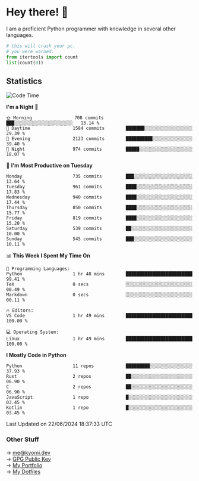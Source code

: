 # Hey there! 👋

I am a proficient Python programmer with knowledge in several other languages.

```py
# this will crash your pc.
# you were warned.
from itertools import count
list(count(0))
```

## Statistics
<!--START_SECTION:waka-->
![Code Time](http://img.shields.io/badge/Code%20Time-1%2C425%20hrs%2026%20mins-blue)

**I'm a Night 🦉** 

```text
🌞 Morning                708 commits         ███░░░░░░░░░░░░░░░░░░░░░░   13.14 % 
🌆 Daytime                1584 commits        ███████░░░░░░░░░░░░░░░░░░   29.39 % 
🌃 Evening                2123 commits        ██████████░░░░░░░░░░░░░░░   39.40 % 
🌙 Night                  974 commits         █████░░░░░░░░░░░░░░░░░░░░   18.07 % 
```
📅 **I'm Most Productive on Tuesday** 

```text
Monday                   735 commits         ███░░░░░░░░░░░░░░░░░░░░░░   13.64 % 
Tuesday                  961 commits         ████░░░░░░░░░░░░░░░░░░░░░   17.83 % 
Wednesday                940 commits         ████░░░░░░░░░░░░░░░░░░░░░   17.44 % 
Thursday                 850 commits         ████░░░░░░░░░░░░░░░░░░░░░   15.77 % 
Friday                   819 commits         ████░░░░░░░░░░░░░░░░░░░░░   15.20 % 
Saturday                 539 commits         ██░░░░░░░░░░░░░░░░░░░░░░░   10.00 % 
Sunday                   545 commits         ███░░░░░░░░░░░░░░░░░░░░░░   10.11 % 
```


📊 **This Week I Spent My Time On** 

```text
💬 Programming Languages: 
Python                   1 hr 48 mins        █████████████████████████   99.41 % 
TeX                      0 secs              ░░░░░░░░░░░░░░░░░░░░░░░░░   00.49 % 
Markdown                 0 secs              ░░░░░░░░░░░░░░░░░░░░░░░░░   00.11 % 

🔥 Editors: 
VS Code                  1 hr 49 mins        █████████████████████████   100.00 % 

💻 Operating System: 
Linux                    1 hr 49 mins        █████████████████████████   100.00 % 
```

**I Mostly Code in Python** 

```text
Python                   11 repos            █████████░░░░░░░░░░░░░░░░   37.93 % 
Rust                     2 repos             ██░░░░░░░░░░░░░░░░░░░░░░░   06.90 % 
C                        2 repos             ██░░░░░░░░░░░░░░░░░░░░░░░   06.90 % 
JavaScript               1 repo              █░░░░░░░░░░░░░░░░░░░░░░░░   03.45 % 
Kotlin                   1 repo              █░░░░░░░░░░░░░░░░░░░░░░░░   03.45 % 
```




 Last Updated on 22/06/2024 18:37:33 UTC
<!--END_SECTION:waka-->

### Other Stuff

→ [me@kyomi.dev](mailto:me@kyomi.dev)\
→ [GPG Public Key](https://github.com/bitterteriyaki.gpg)\
→ [My Portfolio](https://kyomi.dev)\
→ [My Dotfiles](https://github.com/bitterteriyaki/dotfiles)
